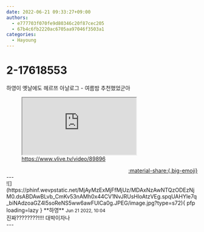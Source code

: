 ```yaml
---
date: 2022-06-21 09:33:27+09:00
authors:
  - e777703f070fe9d80346c20f87cec205
  - 67b4c6fb2220ac6705aa97046f3503a1
categories:
  - Hayoung
---
```


# 2-17618553

<div class="post-container" markdown="1">
<div class="content-container md-sidebar__scrollwrap" markdown="1">

하영이 옛날에도 헤르쯔 아날로그 - 여름밤 추천했었군아
<figure class="snippet" markdown="1">
<iframe src="https://www.vlive.tv/video/89896" title="What is this"></iframe>
<figcaption><a href="https://www.vlive.tv/video/89896">https://www.vlive.tv/video/89896</a></figcaption>
</figure>



</div>
</div>

<div style="text-align: right;" markdown="1">
<a href="https://weverse.io/fromis9/fanpost/2-17618553" style="text-align: right;">:material-share:{.big-emoji}</a>
</div>
---

<div class="comments-container md-sidebar__scrollwrap" markdown="1">
<div class="comment" markdown="1">
<div class='id-container' markdown="1">
![](https://phinf.wevpstatic.net/MjAyMzExMjFfMjUz/MDAxNzAwNTQzODEzNjM0.dsABDAwBLvb_CmKv53nAMh0x44CV1NvJRUsHloAtzVEg.spqUAHYle7q_biNAdzoaGZ4l5soReNS5ww6awFUlCa0g.JPEG/image.jpg?type=s72){ pfp loading=lazy }
**<span class="artist">하영</span>** <small>Jun 21 2022, 10:04</small><br>
</div>
<div class='comment-body' markdown="1">
진짜????????!!!! 대박이자나
</div>
</div>
</div>
---
